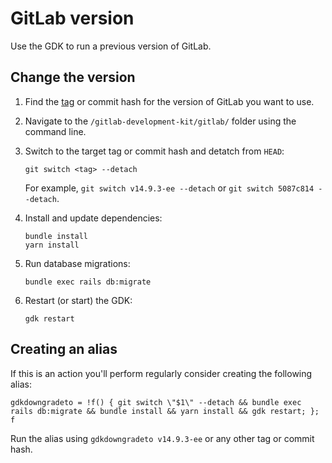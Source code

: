 # GitLab version

Use the GDK to run a previous version of GitLab.

## Change the version

1. Find the [tag](https://gitlab.com/gitlab-org/gitlab/-/tags) or commit hash for the version of GitLab you want to use.
1. Navigate to the `/gitlab-development-kit/gitlab/` folder using the command line.
1. Switch to the target tag or commit hash and detatch from `HEAD`:

    ```shell
    git switch <tag> --detach
    ```

    For example, `git switch v14.9.3-ee --detach` or `git switch 5087c814 --detach`.

1. Install and update dependencies:

    ```shell
    bundle install
    yarn install
    ```

1. Run database migrations:

    ```shell
    bundle exec rails db:migrate
    ```

1. Restart (or start) the GDK:

    ```shell
    gdk restart
    ```

## Creating an alias

If this is an action you'll perform regularly consider creating the following alias:

```shell
gdkdowngradeto = !f() { git switch \"$1\" --detach && bundle exec rails db:migrate && bundle install && yarn install && gdk restart; }; f
```

Run the alias using `gdkdowngradeto v14.9.3-ee` or any other tag or commit hash.
